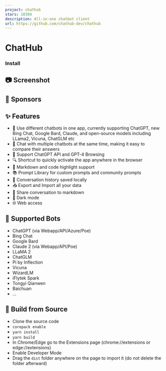 ```yaml
---
project: chathub
stars: 10394
description: All-in-one chatbot client
url: https://github.com/chathub-dev/chathub
---
```


ChatHub
=======

### Install

📷 Screenshot
-------------

🤝 Sponsors
-----------

✨ Features
----------

-   🤖 Use different chatbots in one app, currently supporting ChatGPT, new Bing Chat, Google Bard, Claude, and open-source models including LLama2, Vicuna, ChatGLM etc
-   💬 Chat with multiple chatbots at the same time, making it easy to compare their answers
-   🚀 Support ChatGPT API and GPT-4 Browsing
-   🔍 Shortcut to quickly activate the app anywhere in the browser
-   🎨 Markdown and code highlight support
-   📚 Prompt Library for custom prompts and community prompts
-   💾 Conversation history saved locally
-   📥 Export and Import all your data
-   🔗 Share conversation to markdown
-   🌙 Dark mode
-   🌐 Web access

🤖 Supported Bots
-----------------

-   ChatGPT (via Webapp/API/Azure/Poe)
-   Bing Chat
-   Google Bard
-   Claude 2 (via Webapp/API/Poe)
-   LLaMA 2
-   ChatGLM
-   Pi by Inflection
-   Vicuna
-   WizardLM
-   iFlytek Spark
-   Tongyi Qianwen
-   Baichuan
-   ...

🔨 Build from Source
--------------------

-   Clone the source code
-   `corepack enable`
-   `yarn install`
-   `yarn build`
-   In Chrome/Edge go to the Extensions page (chrome://extensions or edge://extensions)
-   Enable Developer Mode
-   Drag the `dist` folder anywhere on the page to import it (do not delete the folder afterward)
